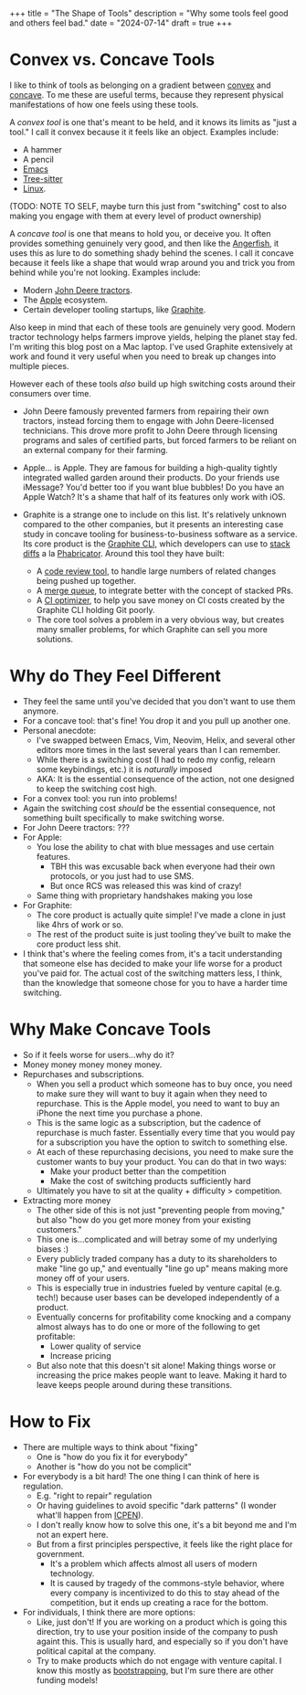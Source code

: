 +++
title = "The Shape of Tools"
description = "Why some tools feel good and others feel bad."
date = "2024-07-14"
draft = true
+++

# Convex vs. Concave Tools

I like to think of tools as belonging on a gradient between
[convex](https://en.wikipedia.org/wiki/Convex_polygon)
and [concave](https://en.wikipedia.org/wiki/Concave_polygon).
To me these are useful terms,
because they represent physical manifestations
of how one feels using these tools.

A *convex tool* is one that's meant to be held,
and it knows its limits as "just a tool."
I call it convex because it it feels like an object.
Examples include:

- A hammer
- A pencil
- [Emacs](https://www.gnu.org/software/emacs/)
- [Tree-sitter](https://tree-sitter.github.io/tree-sitter/)
- [Linux](https://en.wikipedia.org/wiki/Linux).

(TODO: NOTE TO SELF, maybe turn this just from "switching" cost
to also making you engage with them at every level of product ownership)

A *concave tool* is one that means to hold you, or deceive you.
It often provides something genuinely very good,
and then like the [Angerfish](https://en.wikipedia.org/wiki/Anglerfish),
it uses this as lure to do something shady behind the scenes.
I call it concave because it feels like a shape that would wrap around you
and trick you from behind while you're not looking.
Examples include:

- Modern [John Deere tractors](https://www.deere.com/en/tractors/).
- The [Apple](https://www.apple.com/) ecosystem.
- Certain developer tooling startups, like [Graphite](https://graphite.dev/).

Also keep in mind that each of these tools are genuinely very good.
Modern tractor technology helps farmers improve yields,
helping the planet stay fed.
I'm writing this blog post on a Mac laptop.
I've used Graphite extensively at work and found it very useful
when you need to break up changes into multiple pieces.

However each of these tools *also* build up high switching costs
around their consumers over time.

- John Deere famously prevented farmers from repairing their own tractors,
  instead forcing them to engage with John Deere-licensed technicians.
  This drove more profit to John Deere through licensing programs
  and sales of certified parts,
  but forced farmers to be reliant on an external company for their farming.

- Apple... is Apple. They are famous for building a high-quality
  tightly integrated walled garden around their products.
  Do your friends use iMessage? You'd better too if you want blue bubbles!
  Do you have an Apple Watch? It's a shame that half of its features only work with iOS.

- Graphite is a strange one to include on this list.
  It's relatively unknown compared to the other companies,
  but it presents an interesting case study in concave tooling
  for business-to-business software as a service.
  Its core product is the [Graphite CLI](https://graphite.dev/docs/graphite-cli),
  which developers can use to [stack diffs](https://www.stacking.dev/)
  a la [Phabricator](https://en.wikipedia.org/wiki/Phabricator).
  Around this tool they have built:
  - A [code review tool](https://graphite.dev/features/inbox),
    to handle large numbers of related changes being pushed up together.
  - A [merge queue](https://graphite.dev/features/merge-queue),
    to integrate better with the concept of stacked PRs.
  - A [CI optimizer](https://graphite.dev/blog/ci-optimizer), 
    to help you save money on CI costs
    created by the Graphite CLI holding Git poorly.
  - The core tool solves a problem in a very obvious way,
    but creates many smaller problems,
    for which Graphite can sell you more solutions.

# Why do They Feel Different

- They feel the same until you've decided that you don't want to use them anymore.
- For a concave tool: that's fine! You drop it and you pull up another one.
- Personal anecdote:
  - I've swapped between Emacs, Vim, Neovim, Helix, and several other editors more times in the last several years than I can remember.
  - While there is a switching cost (I had to redo my config, relearn some keybindings, etc.) it is *naturally* imposed
  - AKA: It is the essential consequence of the action, not one designed to keep the switching cost high.
- For a convex tool: you run into problems!
- Again the switching cost *should* be the essential consequence, not something built specifically to make switching worse.
- For John Deere tractors: ???
- For Apple:
  - You lose the ability to chat with blue messages and use certain features.
    - TBH this was excusable back when everyone had their own protocols, or you just had to use SMS.
    - But once RCS was released this was kind of crazy!
  - Same thing with proprietary handshakes making you lose 
- For Graphite:
  - The core product is actually quite simple! I've made a clone in just like 4hrs of work or so.
  - The rest of the product suite is just tooling they've built to make the core product less shit.
- I think that's where the feeling comes from, it's a tacit understanding
  that someone else has decided to make your life worse for a product you've paid for.
  The actual cost of the switching matters less, I think, than the knowledge that someone chose for you to have a harder time switching.

# Why Make Concave Tools

- So if it feels worse for users...why do it?
- Money money money money money.
- Repurchases and subscriptions.
  - When you sell a product which someone has to buy once,
    you need to make sure they will want to buy it again
    when they need to repurchase.
    This is the Apple model,
    you need to want to buy an iPhone the next time you purchase a phone.
  - This is the same logic as a subscription,
    but the cadence of repurchase is much faster.
    Essentially every time that you would pay for a subscription
    you have the option to switch to something else.
  - At each of these repurchasing decisions,
    you need to make sure the customer wants to buy your product.
    You can do that in two ways:
    - Make your product better than the competition
    - Make the cost of switching products sufficiently hard
  - Ultimately you have to sit at the quality + difficulty > competition.
- Extracting more money
  - The other side of this is not just "preventing people from moving,"
    but also "how do you get more money from your existing customers."
  - This one is...complicated and will betray some of my underlying biases :)
  - Every publicly traded company has a duty to its shareholders to make "line go up,"
    and eventually "line go up" means making more money off of your users.
  - This is especially true in industries fueled by venture capital (e.g. tech!)
    because user bases can be developed independently of a product.
  - Eventually concerns for profitability come knocking and a company almost always
    has to do one or more of the following to get profitable:
    - Lower quality of service
    - Increase pricing
  - But also note that this doesn't sit alone!
    Making things worse or increasing the price makes people want to leave.
    Making it hard to leave keeps people around during these transitions.

# How to Fix

- There are multiple ways to think about "fixing"
  - One is "how do you fix it for everybody"
  - Another is "how do you not be complicit"
- For everybody is a bit hard! The one thing I can think of here is regulation.
  - E.g. "right to repair" regulation
  - Or having guidelines to avoid specific "dark patterns" (I wonder what'll happen from [ICPEN](https://icpen.org/news/1360)).
  - I don't really know how to solve this one, it's a bit beyond me and I'm not an expert here.
  - But from a first principles perspective, it feels like the right place for government.
    - It's a problem which affects almost all users of modern technology.
    - It is caused by tragedy of the commons-style behavior,
      where every company is incentivized to do this to stay ahead of the competition,
      but it ends up creating a race for the bottom.
- For individuals, I think there are more options:
  - Like, just don't! If you are working on a product which is going this direction,
    try to use your position inside of the company to push againt this.
    This is usually hard, and especially so if you don't have political capital at the company.
  - Try to make products which do not engage with venture capital.
    I know this mostly as [bootstrapping](https://www.investopedia.com/terms/b/bootstrapping.asp),
    but I'm sure there are other funding models!
